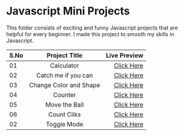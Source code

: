 # Javascript Mini Projects
This folder consists of exciting and funny Javascript projects that are helpful for every beginner. I made this project to smooth my skills in Javascript.

| S.No|Project Title | Live Preview |
| :---         |     :---:      |          ---: |
| 01   | Calculator     | <a href="https://calculator-brijeshsingh.netlify.app/" target= "_blank">Click Here </a>    |
| 02     | Catch me if you can       |<a href="https://catchmeifyou-brijesh.netlify.app/" target= "_blank">Click Here </a>     | 
| 03     | Change Color and Shape       |<a href="https://change-color-shape-brijesh.netlify.app/" target= "_blank">Click Here </a>     |
| 04     | Counter       |<a href="https://counterapp-brijesh.netlify.app/" target= "_blank">Click Here </a>     |
| 05     | Move the Ball      |<a href="https://moveball-brijesh.netlify.app/" target= "_blank">Click Here </a>     |
| 06     | Count Cliks       |<a href="https://count-clicks-brijesh.netlify.app/" target= "_blank">Click Here </a>     |
| 02     | Toggle Mode      |<a href="https://toggle-mode-brijesh.netlify.app/" target= "_blank">Click Here </a>     |
